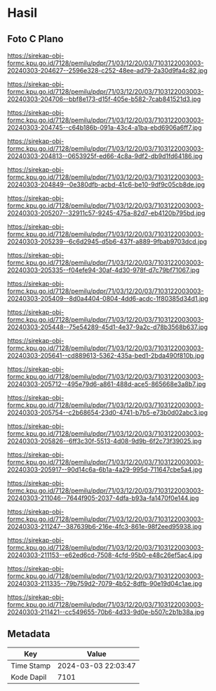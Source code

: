 # Hasil

## Foto C Plano

https://sirekap-obj-formc.kpu.go.id/7128/pemilu/pdpr/71/03/12/20/03/7103122003003-20240303-204627--2596e328-c252-48ee-ad79-2a30d9fa4c82.jpg

https://sirekap-obj-formc.kpu.go.id/7128/pemilu/pdpr/71/03/12/20/03/7103122003003-20240303-204706--bbf8e173-d15f-405e-b582-7cab841521d3.jpg

https://sirekap-obj-formc.kpu.go.id/7128/pemilu/pdpr/71/03/12/20/03/7103122003003-20240303-204745--c64b186b-091a-43c4-a1ba-ebd6906a6ff7.jpg

https://sirekap-obj-formc.kpu.go.id/7128/pemilu/pdpr/71/03/12/20/03/7103122003003-20240303-204813--0653925f-ed66-4c8a-9df2-db9d1fd64186.jpg

https://sirekap-obj-formc.kpu.go.id/7128/pemilu/pdpr/71/03/12/20/03/7103122003003-20240303-204849--0e380dfb-acbd-41c6-be10-9df9c05cb8de.jpg

https://sirekap-obj-formc.kpu.go.id/7128/pemilu/pdpr/71/03/12/20/03/7103122003003-20240303-205207--32911c57-9245-475a-82d7-eb4120b795bd.jpg

https://sirekap-obj-formc.kpu.go.id/7128/pemilu/pdpr/71/03/12/20/03/7103122003003-20240303-205239--6c6d2945-d5b6-437f-a889-9fbab9703dcd.jpg

https://sirekap-obj-formc.kpu.go.id/7128/pemilu/pdpr/71/03/12/20/03/7103122003003-20240303-205335--f04efe94-30af-4d30-978f-d7c79bf71067.jpg

https://sirekap-obj-formc.kpu.go.id/7128/pemilu/pdpr/71/03/12/20/03/7103122003003-20240303-205409--8d0a4404-0804-4dd6-acdc-1f80385d34d1.jpg

https://sirekap-obj-formc.kpu.go.id/7128/pemilu/pdpr/71/03/12/20/03/7103122003003-20240303-205448--75e54289-45d1-4e37-9a2c-d78b3568b637.jpg

https://sirekap-obj-formc.kpu.go.id/7128/pemilu/pdpr/71/03/12/20/03/7103122003003-20240303-205641--cd889613-5362-435a-bed1-2bda490f810b.jpg

https://sirekap-obj-formc.kpu.go.id/7128/pemilu/pdpr/71/03/12/20/03/7103122003003-20240303-205712--495e79d6-a861-488d-ace5-865668e3a8b7.jpg

https://sirekap-obj-formc.kpu.go.id/7128/pemilu/pdpr/71/03/12/20/03/7103122003003-20240303-205754--c2b68654-23d0-4741-b7b5-e73b0d02abc3.jpg

https://sirekap-obj-formc.kpu.go.id/7128/pemilu/pdpr/71/03/12/20/03/7103122003003-20240303-205826--6ff3c30f-5513-4d08-9d9b-6f2c73f39025.jpg

https://sirekap-obj-formc.kpu.go.id/7128/pemilu/pdpr/71/03/12/20/03/7103122003003-20240303-205917--90d14c6a-6b1a-4a29-995d-711647cbe5a4.jpg

https://sirekap-obj-formc.kpu.go.id/7128/pemilu/pdpr/71/03/12/20/03/7103122003003-20240303-211046--7644f905-2037-4dfa-b93a-fa1470f0e144.jpg

https://sirekap-obj-formc.kpu.go.id/7128/pemilu/pdpr/71/03/12/20/03/7103122003003-20240303-211247--387639b6-216e-4fc3-861e-98f2eed95938.jpg

https://sirekap-obj-formc.kpu.go.id/7128/pemilu/pdpr/71/03/12/20/03/7103122003003-20240303-211153--e62ed6cd-7508-4cfd-95b0-e48c26ef5ac4.jpg

https://sirekap-obj-formc.kpu.go.id/7128/pemilu/pdpr/71/03/12/20/03/7103122003003-20240303-211335--79b759d2-7079-4b52-8dfb-90e19d04c1ae.jpg

https://sirekap-obj-formc.kpu.go.id/7128/pemilu/pdpr/71/03/12/20/03/7103122003003-20240303-211421--cc549655-70b6-4d33-9d0e-b507c2b1b38a.jpg


## Metadata

| Key        | Value               |
| ---------- | ------------------- |
| Time Stamp | 2024-03-03 22:03:47 |
| Kode Dapil | 7101                |



